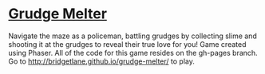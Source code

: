 # [Grudge Melter](http://bridgetlane.github.io/grudge-melter/)
Navigate the maze as a policeman, battling grudges by collecting slime and shooting it at the grudges to reveal their true love for you! Game created using Phaser. All of the code for this game resides on the gh-pages branch. Go to http://bridgetlane.github.io/grudge-melter/ to play.
